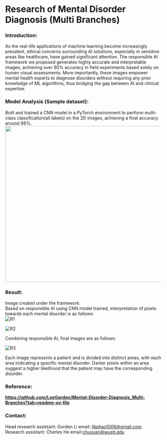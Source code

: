 # Research of Mental Disorder Diagnosis (Multi Branches)  

### Introduction:  
As the real-life applications of machine learning become increasingly prevalent, ethical concerns surrounding AI solutions, especially in sensitive areas like healthcare, have gained significant attention. The responsible AI framework we proposed generates highly accurate and interpretable images, achieving over 90% accuracy in field experiments based solely on human visual assessments. More importantly, these images empower mental health experts to diagnose disorders without requiring any prior knowledge of ML algorithms, thus bridging the gap between AI and clinical expertise.

### Model Analysis (Sample dataset):  
Built and trained a CNN model in a PyTorch environment to perform multi-class classification(all labels) on the 2D images, achieving a final accuracy around 86%.  
<img src=https://github.com/user-attachments/assets/d0a35b91-ae40-4575-a551-0524248a7d2c5 height="500px" width="800px"/>


### Result:
Image created under the framework:  
Based on responsible AI using CNN model trained, interpretation of pixels towards each mental disorder is as follows:  
![R1](https://github.com/user-attachments/assets/ce5f78e5-5ef9-4cb9-8bde-be9e2129dd9b)  

![R2](https://github.com/user-attachments/assets/f9dadfaa-1363-47d6-a66d-2756d3b5baca)  

Combining responsible AI, final images are as follows:  

![R3](https://github.com/user-attachments/assets/dc01a2b1-95af-48ac-997f-f101fe9003dd)  

Each image represents a patient and is divided into distinct areas, with each area indicating a specific mental disorder. Darker pixels within an area suggest a higher likelihood that the patient may have the corresponding disorder.


### Reference:  
**https://github.com/LeeGorden/Mental-Disorder-Diagnosis_Multi-Branches?tab=readme-ov-file**

### Contact:

Head research assistant: Gorden Li email: likehao1006@gmail.com  
Research assistant: Charles He email:chuxuan@wustl.edu









